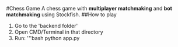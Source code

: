 #Chess Game
A chess game with **multiplayer matchmaking** and **bot matchmaking** using Stockfish.
##How to play
1. Go to the 'backend folder'
2. Open CMD/Terminal in that directory
3. Run:
  '''bash
  python app.py
